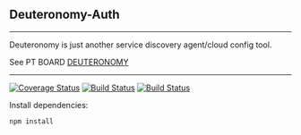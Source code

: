 ## Deuteronomy-Auth
---------------------------------------------

Deuteronomy is just another service discovery agent/cloud config tool.


See PT BOARD [DEUTERONOMY](https://www.pivotaltracker.com/n/projects/2417409)

----------------------------------------------

[![Coverage Status](https://coveralls.io/repos/github/kingsley-einstein/deuteronomy-auth/badge.svg?branch=development)](https://coveralls.io/github/kingsley-einstein/deuteronomy-auth?branch=development) [![Build Status](https://travis-ci.com/kingsley-einstein/deuteronomy-auth.svg?branch=development)](https://travis-ci.com/kingsley-einstein/deuteronomy-auth) [![Build Status](http://localhost:8080/buildStatus/icon?job=deuteronomy-auth%2Fdevelopment&subject=Jenkins%20Builds)](http://localhost:8080/buildStatus/icon?job=deuteronomy-auth%2Fdevelopment)


Install dependencies:

```bat
npm install
```